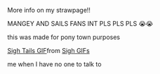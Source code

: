 More info on my strawpage!!

MANGEY AND SAILS FANS INT PLS PLS PLS :sob::sob:

this was made for pony town purposes

<div class="tenor-gif-embed" data-postid="27268880" data-share-method="host" data-aspect-ratio="1" data-width="100%"><a href="https://tenor.com/view/sigh-tails-sonic-prime-frustrated-distress-gif-27268880">Sigh Tails GIF</a>from <a href="https://tenor.com/search/sigh-gifs">Sigh GIFs</a></div> <script type="text/javascript" async src="https://tenor.com/embed.js"></script>

me when I have no one to talk to
